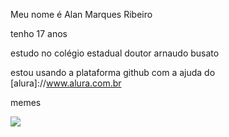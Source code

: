 Meu nome é Alan Marques Ribeiro

tenho 17 anos 

estudo no colégio estadual doutor arnaudo busato

estou usando a plataforma github com a ajuda do [alura]://www.alura.com.br

memes

![](https://media1.tenor.com/m/2QR60vepx5kAAAAC/pumpkin-spice.gif)
